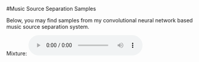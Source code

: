 #Music Source Separation Samples

Below, you may find samples from my convolutional neural network based music source separation system.

<div> Mixture: <audio controls>
  <source src="https://github.com/mrpep/Fast-Music-Source-Separation/tree/master/samples/A reason to leave - Mixture.wav" type="audio/wav">
Your browser does not support the audio element.
</audio> </div>
